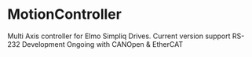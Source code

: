 # MotionController
Multi Axis controller for Elmo Simpliq Drives.
Current version support RS-232
Development Ongoing with CANOpen & EtherCAT

